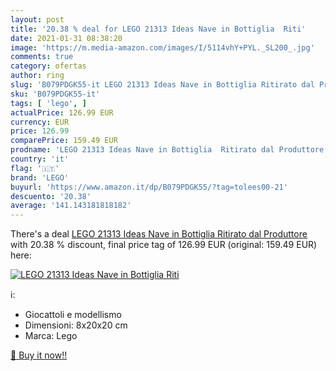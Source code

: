 ```yaml
---
layout: post
title: '20.38 % deal for LEGO 21313 Ideas Nave in Bottiglia  Riti'
date: 2021-01-31 08:38:20
image: 'https://m.media-amazon.com/images/I/5114vhY+PYL._SL200_.jpg'
comments: true
category: ofertas
author: ring
slug: 'B079PDGK55-it LEGO 21313 Ideas Nave in Bottiglia Ritirato dal Produttore'
sku: 'B079PDGK55-it'
tags: [ 'lego', ]
actualPrice: 126.99 EUR
currency: EUR
price: 126.99
comparePrice: 159.49 EUR
prodname: 'LEGO 21313 Ideas Nave in Bottiglia  Ritirato dal Produttore '
country: 'it'
flag: '🇮🇹'
brand: 'LEGO'
buyurl: 'https://www.amazon.it/dp/B079PDGK55/?tag=tolees00-21'
descuento: '20.38'
average: '141.143181818182'
---
```


There's a deal [LEGO 21313 Ideas Nave in Bottiglia  Ritirato dal Produttore ](https://www.amazon.it/dp/B079PDGK55/?tag=tolees00-21)  with  20.38 % discount, final price tag of  126.99 EUR (original: 159.49 EUR) here:

[![LEGO 21313 Ideas Nave in Bottiglia  Riti](https://m.media-amazon.com/images/I/5114vhY+PYL._SL200_.jpg)](https://www.amazon.it/dp/B079PDGK55/?tag=tolees00-21)

ℹ️:

- Giocattoli e modellismo
- Dimensioni: 8x20x20 cm
- Marca: Lego

[🛒 Buy it now!!](https://www.amazon.it/dp/B079PDGK55/?tag=tolees00-21)
